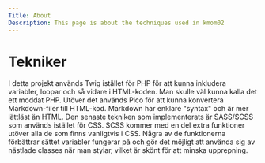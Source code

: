 ```yaml
---
Title: About
Description: This page is about the techniques used in kmom02
---
```


Tekniker
==================

I detta projekt används Twig istället för PHP för att kunna inkludera variabler, loopar och så vidare i HTML-koden. Man skulle väl kunna kalla det ett moddat PHP. Utöver det används Pico för att kunna konvertera Markdown-filer till HTML-kod. Markdown har enklare "syntax" och är mer lättläst än HTML. Den senaste tekniken som implementerats är SASS/SCSS som används istället för CSS. SCSS kommer med en del extra funktioner utöver alla de som finns vanligtvis i CSS. Några av de funktionerna förbättrar sättet variabler fungerar på och gör det möjligt att använda sig av nästlade classes när man stylar, vilket är skönt för att minska upprepning.